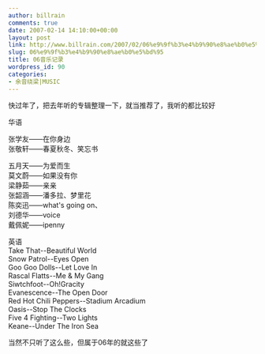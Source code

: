 ```yaml
---
author: billrain
comments: true
date: 2007-02-14 14:10:00+00:00
layout: post
link: http://www.billrain.com/2007/02/06%e9%9f%b3%e4%b9%90%e8%ae%b0%e5%bd%95/
slug: 06%e9%9f%b3%e4%b9%90%e8%ae%b0%e5%bd%95
title: 06音乐记录
wordpress_id: 90
categories:
- 余音绕梁|MUSIC
---
```


快过年了，把去年听的专辑整理一下，就当推荐了，我听的都比较好  


华语  


张学友——在你身边  
张敬轩——春夏秋冬、笑忘书  


五月天——为爱而生  
莫文蔚——如果没有你  
梁静茹——亲亲  
张韶涵——潘多拉、梦里花  
陈奕迅——what's going on、  
刘德华——voice  
戴佩妮——ipenny  
  
英语  
Take That--Beautiful World  
Snow Patrol--Eyes Open  
Goo Goo Dolls--Let Love In  
Rascal Flatts--Me & My Gang  
Siwtchfoot--Oh!Gracity  
Evanescence--The Open Door  
Red Hot Chili Peppers--Stadium Arcadium  
Oasis--Stop The Clocks  
Five 4 Fighting--Two Lights  
Keane--Under The Iron Sea  
  
当然不只听了这么些，但属于06年的就这些了  
  
  
  
  
  
  
  
  

